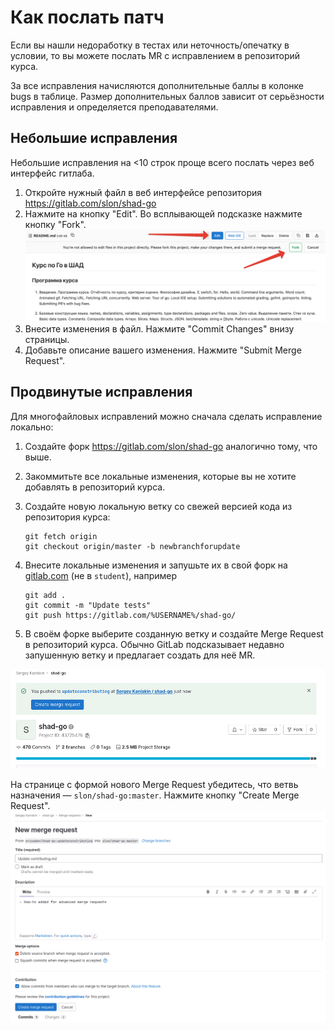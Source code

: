 # Как послать патч

Если вы нашли недоработку в тестах или неточность/опечатку в условии, то вы можете послать MR
с исправлением в репозиторий курса.

За все исправления начисляются дополнительные баллы в колонке bugs в таблице.
Размер дополнительных баллов зависит от серьёзности исправления и определяется преподавателями.

## Небольшие исправления

Небольшие исправления на <10 строк проще всего послать через веб интерфейс гитлаба.

1. Откройте нужный файл в веб интерфейсе репозитория https://gitlab.com/slon/shad-go
2. Нажмите на кнопку "Edit". Во всплывающей подсказке нажмите кнопку "Fork".
   ![](docs/edit-and-fork.png)
3. Внесите изменения в файл. Нажмите "Commit Changes" внизу страницы.
4. Добавьте описание вашего изменения. Нажмите "Submit Merge Request".

## Продвинутые исправления

Для многофайловых исправлений можно сначала сделать исправление локально:

1. Создайте форк https://gitlab.com/slon/shad-go аналогично тому, что выше.

2. Закоммитьте все локальные изменения, которые вы не хотите добавлять в репозиторий курса. 

3. Создайте новую локальную ветку со свежей версией кода из репозитория курса:
   ```
   git fetch origin
   git checkout origin/master -b newbranchforupdate
   ```
   
4. Внесите локальные изменения и запушьте их в свой форк на [gitlab.com](https://gitlab.com/) (не в `student`), например
   ```
   git add .
   git commit -m "Update tests"
   git push https://gitlab.com/%USERNAME%/shad-go/
   ```

5. В своём форке выберите созданную ветку и создайте Merge Request в репозиторий курса. Обычно GitLab подсказывает недавно запушенную ветку и предлагает создать для неё MR.

![](docs/create-mr.png)

   На странице c формой нового Merge Request убедитесь, что ветвь назначения — `slon/shad-go:master`. Нажмите кнопку "Create Merge Request".
![](docs/create-mr-form.png)